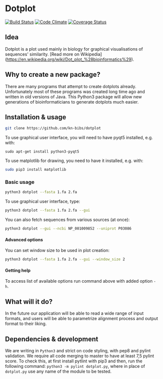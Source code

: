# Dotplot
[![Build Status](https://travis-ci.org/kn-bibs/dotplot.svg?branch=master)](https://travis-ci.org/kn-bibs/dotplot) [![Code Climate](https://codeclimate.com/github/kn-bibs/dotplot/badges/gpa.svg)](https://codeclimate.com/github/kn-bibs/dotplot) [![Coverage Status](https://coveralls.io/repos/github/kn-bibs/dotplot/badge.svg)](https://coveralls.io/github/kn-bibs/dotplot) 


## Idea

Dotplot is a plot used mainly in biology for graphical visualisations of sequences' similarity. [Read more on Wikipedia] (https://en.wikipedia.org/wiki/Dot_plot_%28bioinformatics%29).

## Why to create a new package?

There are many programs that attempt to create dotplots already. Unfortunately most of these programs was created long time ago and written in old versions of Java. This Python3 package will allow new generations of bioinformaticians to generate dotplots much easier.

## Installation & usage
```bash
git clone https://github.com/kn-bibs/dotplot
```

To use graphical user interface, you will need to have pyqt5 installed, e.g. with:
```python3
sudo apt-get install python3-pyqt5
```
To use matplotlib for drawing, you need to have it installed, e.g. with:
```bash
sudo pip3 install matplotlib
```

### Basic usage

```bash
python3 dotplot --fasta 1.fa 2.fa
```
To use graphical user interface, type: 

```bash
python3 dotplot --fasta 1.fa 2.fa --gui
```

You can also fetch sequences from various sources (at once):
```bash
python3 dotplot --gui --ncbi NP_001009852 --uniprot P03086
```

#### Advanced options

You can set window size to be used in plot creation:
```bash
python3 dotplot --fasta 1.fa 2.fa --gui --window_size 2
```

#### Getting help

To access list of available options run command above with added option `-h`.

## What will it do?
In the future our application will be able to read a wide range of input formats, and users will be able to parametrize alignment process and output format to their liking. 

## Dependencies & development
We are writing in `Python3` and strict on code styling, with pep8 and pylint validation. We require all code merging to master to have at least 7,5 pylint score. To check this, at first install pytlint with pip3 and then, run the following command: `python3 -m pylint dotplot.py`, where in place of `dotplot.py` use any name of the module to be tested. 
